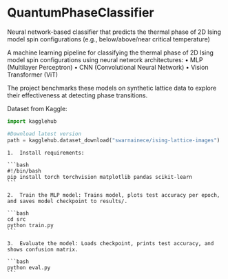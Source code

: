 # QuantumPhaseClassifier

Neural network-based classifier that predicts the thermal phase of 2D Ising model spin configurations (e.g., below/above/near critical temperature)

A machine learning pipeline for classifying the thermal phase of 2D Ising model spin configurations using neural network architectures:
• MLP (Multilayer Perceptron)
• CNN (Convolutional Neural Network)
• Vision Transformer (ViT)

The project benchmarks these models on synthetic lattice data to explore their effectiveness at detecting phase transitions.

Dataset from Kaggle:

```py
import kagglehub

#Download latest version
path = kagglehub.dataset_download("swarnainece/ising-lattice-images")
```

    1.	Install requirements:

    ```bash
    #!/bin/bash
    pip install torch torchvision matplotlib pandas scikit-learn
    ```

    2.	Train the MLP model: Trains model, plots test accuracy per epoch, and saves model checkpoint to results/.

    ```bash
    cd src
    python train.py
    ```

    3.	Evaluate the model: Loads checkpoint, prints test accuracy, and shows confusion matrix.

    ```bash
    python eval.py
    ```
